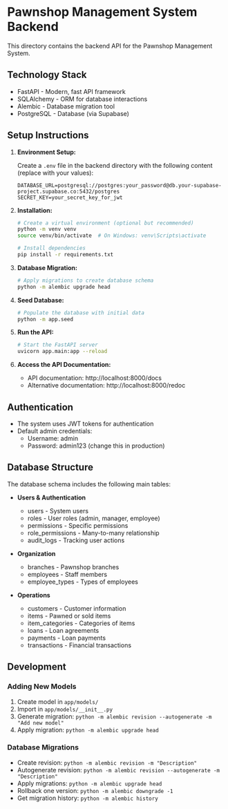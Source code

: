 # Pawnshop Management System Backend

This directory contains the backend API for the Pawnshop Management System.

## Technology Stack

- FastAPI - Modern, fast API framework
- SQLAlchemy - ORM for database interactions
- Alembic - Database migration tool
- PostgreSQL - Database (via Supabase)

## Setup Instructions

1. **Environment Setup:**

   Create a `.env` file in the backend directory with the following content (replace with your values):

   ```
   DATABASE_URL=postgresql://postgres:your_password@db.your-supabase-project.supabase.co:5432/postgres
   SECRET_KEY=your_secret_key_for_jwt
   ```

2. **Installation:**

   ```bash
   # Create a virtual environment (optional but recommended)
   python -m venv venv
   source venv/bin/activate  # On Windows: venv\Scripts\activate

   # Install dependencies
   pip install -r requirements.txt
   ```

3. **Database Migration:**

   ```bash
   # Apply migrations to create database schema
   python -m alembic upgrade head
   ```

4. **Seed Database:**

   ```bash
   # Populate the database with initial data
   python -m app.seed
   ```

5. **Run the API:**

   ```bash
   # Start the FastAPI server
   uvicorn app.main:app --reload
   ```

6. **Access the API Documentation:**

   - API documentation: http://localhost:8000/docs
   - Alternative documentation: http://localhost:8000/redoc

## Authentication

- The system uses JWT tokens for authentication
- Default admin credentials:
  - Username: admin
  - Password: admin123 (change this in production)

## Database Structure

The database schema includes the following main tables:

- **Users & Authentication**
  - users - System users
  - roles - User roles (admin, manager, employee)
  - permissions - Specific permissions
  - role_permissions - Many-to-many relationship
  - audit_logs - Tracking user actions

- **Organization**
  - branches - Pawnshop branches
  - employees - Staff members
  - employee_types - Types of employees

- **Operations**
  - customers - Customer information
  - items - Pawned or sold items
  - item_categories - Categories of items
  - loans - Loan agreements
  - payments - Loan payments
  - transactions - Financial transactions

## Development

### Adding New Models

1. Create model in `app/models/`
2. Import in `app/models/__init__.py`
3. Generate migration: `python -m alembic revision --autogenerate -m "Add new model"`
4. Apply migration: `python -m alembic upgrade head`

### Database Migrations

- Create revision: `python -m alembic revision -m "Description"`
- Autogenerate revision: `python -m alembic revision --autogenerate -m "Description"`
- Apply migrations: `python -m alembic upgrade head`
- Rollback one version: `python -m alembic downgrade -1`
- Get migration history: `python -m alembic history` 